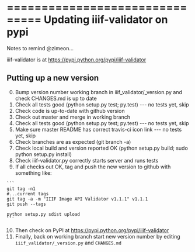===============================
Updating iiif-validator on pypi
===============================

Notes to remind @zimeon...

iiif-validator is at <https://pypi.python.org/pypi/iiif-validator>

Putting up a new version
------------------------

  0. Bump version number working branch in iiif_validator/_version.py and check CHANGES.md is up to date
  1. Check all tests good (python setup.py test; py.test) --- no tests yet, skip
  2. Check code is up-to-date with github version
  3. Check out master and merge in working branch
  4. Check all tests good (python setup.py test; py.test)  --- no tests yet, skip
  5. Make sure master README has correct travis-ci icon link  --- no tests yet, skip
  6. Check branches are as expected (git branch -a)
  7. Check local build and version reported OK (python setup.py build; sudo python setup.py install)
  8. Check iiif-validator.py correctly starts server and runs tests
  9. If all checks out OK, tag and push the new version to github with something like:

    ```
    git tag -n1
    #...current tags
    git tag -a -m "IIIF Image API Validator v1.1.1" v1.1.1
    git push --tags

    python setup.py sdist upload
    ```

  10. Then check on PyPI at <https://pypi.python.org/pypi/iiif-validator>
  11. Finally, back on working branch start new version number by editing `iiif_validator/_version.py` and `CHANGES.md`

